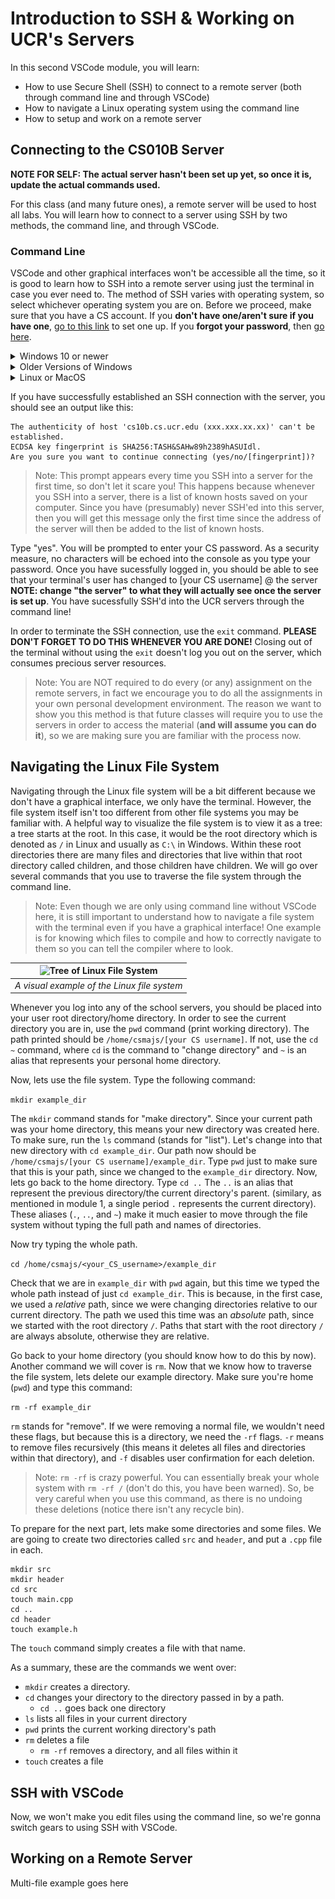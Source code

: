 # Introduction to SSH & Working on UCR's Servers

In this second VSCode module, you will learn:

* How to use Secure Shell (SSH) to connect to a remote server (both through command line and through VSCode)
* How to navigate a Linux operating system using the command line
* How to setup and work on a remote server

## Connecting to the CS010B Server

**NOTE FOR SELF: The actual server hasn't been set up yet, so once it is, update the actual commands used.**

For this class (and many future ones), a remote server will be used to host all labs. You will learn how to connect to a server using SSH by two methods, the command line, and through VSCode.

### Command Line

VSCode and other graphical interfaces won't be accessible all the time, so it is good to learn how to SSH into a remote server using just the terminal in case you ever need to. The method of SSH varies with operating system, so select whichever operating system you are on. Before we proceed, make sure that you have a CS account. If you **don't have one/aren't sure if you have one**, [go to this link](https://systems.engr.ucr.edu/createaccount) to set one up. If you **forgot your password**, then [go here](https://systems.engr.ucr.edu/policies/password).

<details>
<summary>Windows 10 or newer</summary>
Windows doesn't have SSH enabled by default, so before we can run it from the command prompt/Powershell (whichever you prefer), we need to enable OpenSSH.

1. Go to the Start Menu and search for "Add an Optional Feature"
2. Click "Add a feature"
3. Search for OpenSSH Server and install
![Installing OpenSSH on Windows](images/openssh.gif)

Now, open a command prompt (search "CMD" in the start menu) or a PowerShell terminal (search "PowerShell" in the start menu) and test whether or not this worked by running the following command:

``` ssh [your_cs_username]@cs10b.cs.ucr.edu ```

If you are having difficulty with this method, use the method outlined in "Older Versions of Windows".
</details>

<details>
<summary>Older Versions of Windows</summary>

In order to use SSH, you will have to install a program called [PuTTY](https://www.putty.org/). When you open PuTTY, there will be a box for a "Host Name", where you will input `[your_cs_username]@cs10b.cs.ucr.edu`. You can also use [Cygwin](cygwin.com) or [Windows Subsystem for Linux (WSL)](https://docs.microsoft.com/en-us/windows/wsl/about) instead if you wish; these applications emulate a Linux environment in Windows.
</details>

<details>
<summary>Linux or MacOS</summary>
Run the following command in your terminal:
<pre>ssh [your_cs_username]@cs10b.cs.ucr.edu</pre>
Replace [your_cs_username] with the username provided to you by the CS department.
</details>

If you have successfully established an SSH connection with the server, you should see an output like this:

```
The authenticity of host 'cs10b.cs.ucr.edu (xxx.xxx.xx.xx)' can't be established.
ECDSA key fingerprint is SHA256:TASH&SAHw89h2389hASUIdl.
Are you sure you want to continue connecting (yes/no/[fingerprint])? 
```

> Note: This prompt appears every time you SSH into a server for the first time, so don't let it scare you! This happens because whenever you SSH into a server, there is a list of known hosts saved on your computer. Since you have (presumably) never SSH'ed into this server, then you will get this message only the first time since the address of the server will then be added to the list of known hosts.

Type "yes". You will be prompted to enter your CS password. As a security measure, no characters will be echoed into the console as you type your password. Once you have sucessfully logged in, you should be able to see that your terminal's user has changed to [your CS username] @ the server **NOTE: change "the server" to what they will actually see once the server is set up**. You have sucessfully SSH'd into the UCR servers through the command line!

In order to terminate the SSH connection, use the `exit` command. **PLEASE DON'T FORGET TO DO THIS WHENEVER YOU ARE DONE!** Closing out of the terminal without using the `exit` doesn't log you out on the server, which consumes precious server resources.

> Note: You are NOT required to do every (or any) assignment on the remote servers, in fact we encourage you to do all the assignments in your own personal development environment. The reason we want to show you this method is that future classes will require you to use the servers in order to access the material (**and will assume you can do it**), so we are making sure you are familiar with the process now.

## Navigating the Linux File System

Navigating through the Linux file system will be a bit different because we don't have a graphical interface, we only have the terminal. However, the file system itself isn't too different from other file systems you may be familiar with. A helpful way to visualize the file system is to view it as a tree: a tree starts at the root. In this case, it would be the root directory which is denoted as `/` in Linux and usually as `C:\` in Windows. Within these root directories there are many files and directories that live within that root directory called children, and those children have children. We will go over several commands that you use to traverse the file system through the command line.

> Note: Even though we are only using command line without VSCode here, it is still important to understand how to navigate a file system with the terminal even if you have a graphical interface! One example is for knowing which files to compile and how to correctly navigate to them so you can tell the compiler where to look.

|![Tree of Linux File System](images/linuxfilesystem.png)|
|:--:|
| *A visual example of the Linux file system* |

Whenever you log into any of the school servers, you should be placed into your user root directory/home directory. In order to see the current directory you are in, use the `pwd` command (print working directory). The path printed should be `/home/csmajs/[your CS username]`. If not, use the `cd ~` command, where `cd` is the command to "change directory" and `~` is an alias that represents your personal home directory.

Now, lets use the file system. Type the following command:

``` mkdir example_dir ```

The `mkdir` command stands for "make directory". Since your current path was your home directory, this means your new directory was created here. To make sure, run the `ls` command (stands for "list"). Let's change into that new directory with `cd example_dir`. Our path now should be `/home/csmajs/[your CS username]/example_dir`. Type `pwd` just to make sure that this is your path, since we changed to the `example_dir` directory. Now, lets go back to the home directory. Type `cd ..` The `..` is an alias that represent the previous directory/the current directory's parent. (similary, as mentioned in module 1, a single period `.` represents the current directory). These aliases (`.`, `..`, and `~`) make it much easier to move through the file system without typing the full path and names of directories.

Now try typing the whole path.

```cd /home/csmajs/<your_CS_username>/example_dir```

Check that we are in `example_dir` with `pwd` again, but this time we typed the whole path instead of just `cd example_dir`. This is because, in the first case, we used a *relative* path, since we were changing directories relative to our current directory. The path we used this time was an *absolute* path, since we started with the root directory `/`. Paths that start with the root directory `/` are always absolute, otherwise they are relative.

Go back to your home directory (you should know how to do this by now). Another command we will cover is `rm`. Now that we know how to traverse the file system, lets delete our example directory. Make sure you're home (`pwd`) and type this command:

``` rm -rf example_dir ```

`rm` stands for "remove". If we were removing a normal file, we wouldn't need these flags, but because this is a directory, we need the `-rf` flags. `-r` means to remove files recursively (this means it deletes all files and directories within that directory), and `-f` disables user confirmation for each deletion.

> Note: `rm -rf` is crazy powerful. You can essentially break your whole system with `rm -rf /` (don't do this, you have been warned). So, be very careful when you use this command, as there is no undoing these deletions (notice there isn't any recycle bin).

To prepare for the next part, lets make some directories and some files. We are going to create two directories called `src` and `header`, and put a `.cpp` file in each.

```
mkdir src
mkdir header
cd src
touch main.cpp
cd ..
cd header
touch example.h
```

The `touch` command simply creates a file with that name.

As a summary, these are the commands we went over:

* `mkdir` creates a directory.
* `cd` changes your directory to the directory passed in by a path.
    * `cd ..` goes back one directory
* `ls` lists all files in your current directory
* `pwd` prints the current working directory's path
* `rm` deletes a file
    * `rm -rf` removes a directory, and all files within it
* `touch` creates a file

## SSH with VSCode

Now, we won't make you edit files using the command line, so we're gonna switch gears to using SSH with VSCode.

## Working on a Remote Server

Multi-file example goes here
